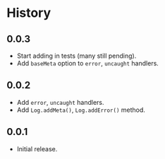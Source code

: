History
=======

## 0.0.3

* Start adding in tests (many still pending).
* Add `baseMeta` option to `error`, `uncaught` handlers.

## 0.0.2

* Add `error`, `uncaught` handlers.
* Add `Log.addMeta()`, `Log.addError()` method.

## 0.0.1

* Initial release.

[@ryan-roemer]: https://github.com/ryan-roemer
